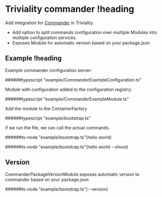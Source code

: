 # Triviality commander !heading

Add integration for [Commander](https://www.npmjs.com/package/commander) in Triviality.

- Add option to split commands configuration over multiple Modules into multiple configuration services.
- Exposes Module for automatic version based on your package.json
  
## Example !heading
 
Example commander configuration server:

######typescript "example/CommanderExampleConfiguration.ts"

Module with configuration added to the configuration registry: 

######typescript "example/CommanderExampleModule.ts"

Add the module to the ContainerFactory

######typescript "example/bootstrap.ts"

if we run the file, we can call the actual commands.

######ts-node "example/bootstrap.ts"(hello world)

######ts-node "example/bootstrap.ts"(hello world --shout)

## Version

CommanderPackageVersionModule exposes automatic version to commander based on your package.json

######ts-node "example/bootstrap.ts"(--version)
